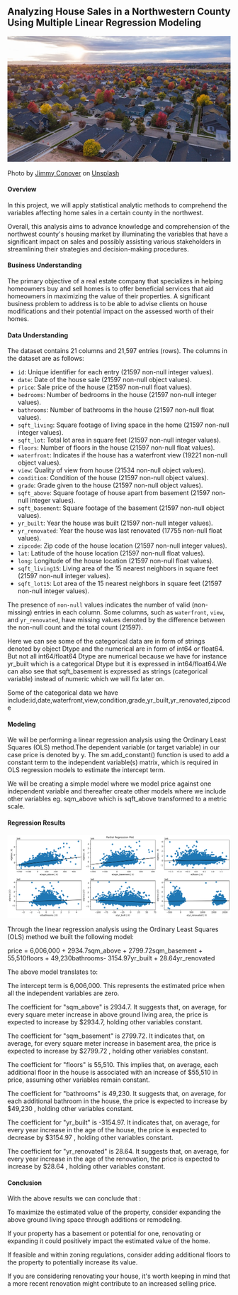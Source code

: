 ## Analyzing House Sales in a Northwestern County Using Multiple Linear Regression Modeling

![](Data/img1.jpg)

Photo by <a href="https://unsplash.com/@jimmy_conover?utm_source=unsplash&utm_medium=referral&utm_content=creditCopyText">Jimmy Conover</a> on <a href="https://unsplash.com/s/photos/neighborhood?utm_source=unsplash&utm_medium=referral&utm_content=creditCopyText">Unsplash</a>

#### Overview

In this project, we will apply statistical analytic methods to comprehend the variables affecting home sales in a certain county in the northwest.   

Overall, this analysis aims to advance knowledge and comprehension of the northwest county's housing market by illuminating the variables that have a significant impact on sales and possibly assisting various stakeholders in streamlining their strategies and decision-making procedures.

#### Business Understanding

The primary objective of a real estate company that specializes in helping homeowners buy and sell homes is to offer beneficial services that aid homeowners in maximizing the value of their properties. A significant business problem to address is to be able to advise clients on house modifications and their potential impact on the assessed worth of their homes.

#### Data Understanding

 The dataset contains 21 columns and 21,597 entries (rows).
 The columns in the dataset are as follows:
  - `id`: Unique identifier for each entry (21597 non-null integer values).
  - `date`: Date of the house sale (21597 non-null object values).
  - `price`: Sale price of the house (21597 non-null float values).
  - `bedrooms`: Number of bedrooms in the house (21597 non-null integer values).
  - `bathrooms`: Number of bathrooms in the house (21597 non-null float values).
  - `sqft_living`: Square footage of living space in the home (21597 non-null integer values).
  - `sqft_lot`: Total lot area in square feet (21597 non-null integer values).
  - `floors`: Number of floors in the house (21597 non-null float values).
  - `waterfront`: Indicates if the house has a waterfront view (19221 non-null object values).
  - `view`: Quality of view from house (21534 non-null object values).
  - `condition`: Condition of the house (21597 non-null object values).
  - `grade`: Grade given to the house (21597 non-null object values).
  - `sqft_above`: Square footage of house apart from basement (21597 non-null integer values).
  - `sqft_basement`: Square footage of the basement (21597 non-null object values).
  - `yr_built`: Year the house was built (21597 non-null integer values).
  - `yr_renovated`: Year the house was last renovated (17755 non-null float values).
  - `zipcode`: Zip code of the house location (21597 non-null integer values).
  - `lat`: Latitude of the house location (21597 non-null float values).
  - `long`: Longitude of the house location (21597 non-null float values).
  - `sqft_living15`: Living area of the 15 nearest neighbors in square feet (21597 non-null integer values).
  - `sqft_lot15`: Lot area of the 15 nearest neighbors in square feet (21597 non-null integer values).

 The presence of `non-null` values indicates the number of valid (non-missing) entries in each column. Some columns, such as `waterfront`, `view`, and `yr_renovated`, have missing values denoted by the difference between the non-null count and the total count (21597).

 Here we can see some of the categorical data are in form of strings denoted by object Dtype and the numerical are in form of int64 or float64. But not all int64/float64 Dtype are numerical because we have for instance yr_built which is a categorical Dtype but it is expressed in int64/float64.We can also see that sqft_basement is expressed as strings (categorical variable) instead of numeric which we will fix later on.

 Some of the categorical data we have include:id,date,waterfront,view,condition,grade,yr_built,yr_renovated,zipcode

 #### Modeling

We will be performing a linear regression analysis using the Ordinary Least Squares (OLS) method.The dependent variable (or target variable) in our case price is denoted by y. The sm.add_constant() function is used to add a constant term to the independent variable(s) matrix, which is required in OLS regression models to estimate the intercept term.

We will be creating a simple model where we model price against one independent variable and thereafter create other models where we include other variables eg. sqm_above which is sqft_above transformed to a metric scale.

 #### Regression Results

![](Data/output2.png)

Through the linear regression analysis using the Ordinary Least Squares (OLS) method we built the following model:

price = 6,006,000 + 2934.7sqm_above + 2799.72sqm_basement + 55,510floors + 49,230bathrooms- 3154.97yr_built + 28.64yr_renovated

The above model translates to:

The intercept term is 6,006,000. This represents the estimated price when all the independent variables are zero.

The coefficient for "sqm_above" is 2934.7. It suggests that, on average, for every square meter increase in above ground living area, the price is expected to increase by $2934.7, holding other variables constant.

The coefficient for "sqm_basement" is 2799.72. It indicates that, on average, for every square meter increase in basement area, the price is expected to increase by $2799.72 , holding other variables constant.

The coefficient for "floors" is 55,510. This implies that, on average, each additional floor in the house is associated with an increase of $55,510 in price, assuming other variables remain constant.

The coefficient for "bathrooms" is 49,230. It suggests that, on average, for each additional bathroom in the house, the price is expected to increase by $49,230 , holding other variables constant.

The coefficient for "yr_built" is -3154.97. It indicates that, on average, for every year increase in the age of the house, the price is expected to decrease by $3154.97 , holding other variables constant.

The coefficient for "yr_renovated" is 28.64. It suggests that, on average, for every year increase in the age of the renovation, the price is expected to increase by $28.64 , holding other variables constant.

#### Conclusion

With the above results we can conclude that :

To maximize the estimated value of the property, consider expanding the above ground living space through additions or remodeling.

If your property has a basement or potential for one, renovating or expanding it could positively impact the estimated value of the home.

If feasible and within zoning regulations, consider adding additional floors to the property to potentially increase its value.

If you are considering renovating your house, it's worth keeping in mind that a more recent renovation might contribute to an increased selling price.

